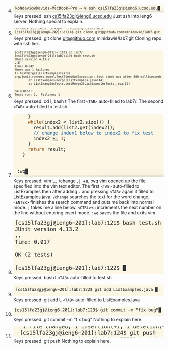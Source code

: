 4) ![ssh](report-4-ssh.png)
   Keys pressed: ssh cs15lfa23gj@ieng6.ucsd.edu<ENTER>
   Just ssh into ieng6 server. Nothing special to explain.
   
5) ![clone](report-4-clone.png)
   Keys pressed: git clone git@github.com:minidawie/lab7.git <ENTER>
   Cloning repo with ssh link.
   
6) ![ftest](report-4-ftest.png)
   Keys pressed: cd l<TAB><ENTER>, bash t<TAB><ENTER>
   The first `<TAB>` auto-filled to lab7/. The second `<TAB>` auto-filled to test.sh

7) ![codefix](report-4-code-fix.png)
   Keys pressed: vim L<TAB>.<TAB><ENTER>, /change <ENTER>, j, <CTRL>+a, :wq <ENTER>
   vim opened up the file specified into the vim text editor. The first `<TAB>` auto-filled to ListExamples then after adding `.` and pressing `<TAB>` again it filled to ListExamples.java.
   `/change` searches the text for the word change, `<ENTER>` finishes the search command and puts me back into normal mode. `j` takes me a line below. `<CTRL>+a` increments the next number on
   the line without entering insert mode. `:wq` saves the file and exits vim.

9) ![ptest](report-4-ptest.png)
    Keys pressed: bash t<TAB><ENTER>
    `<TAB>` auto-filled to test.sh

10) ![add](report-4-gitadd.png)
    Keys pressed: git add L<TAB><ENTER>
    `<TAB>` auto-filled to ListExamples.java

11) ![commit](report-4-gitcommit.png)
    Keys pressed: git commit -m "fix bug" <ENTER>
    Nothing to explain here.

12) ![push](report-4-gitpush.png)
    Keys pressed: git push <ENTER>
    Nothing to explain here.
